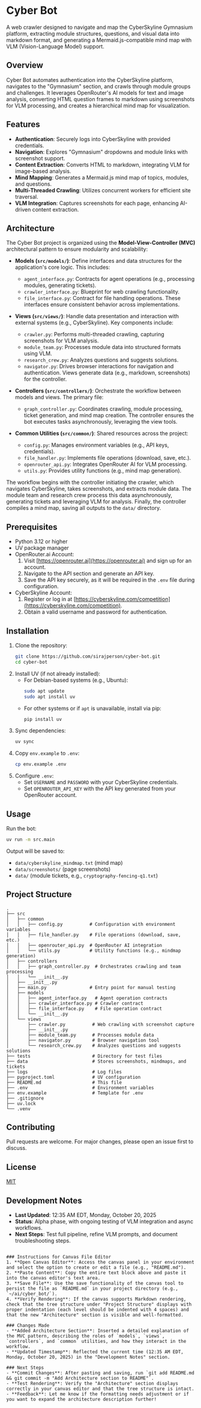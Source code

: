 # Cyber Bot

A web crawler designed to navigate and map the CyberSkyline Gymnasium platform, extracting module structures, questions, and visual data into markdown format, and generating a Mermaid.js-compatible mind map with VLM (Vision-Language Model) support.

## Overview

Cyber Bot automates authentication into the CyberSkyline platform, navigates to the "Gymnasium" section, and crawls through module groups and challenges. It leverages OpenRouter's AI models for text and image analysis, converting HTML question frames to markdown using screenshots for VLM processing, and creates a hierarchical mind map for visualization.

## Features
- **Authentication**: Securely logs into CyberSkyline with provided credentials.
- **Navigation**: Explores "Gymnasium" dropdowns and module links with screenshot support.
- **Content Extraction**: Converts HTML to markdown, integrating VLM for image-based analysis.
- **Mind Mapping**: Generates a Mermaid.js mind map of topics, modules, and questions.
- **Multi-Threaded Crawling**: Utilizes concurrent workers for efficient site traversal.
- **VLM Integration**: Captures screenshots for each page, enhancing AI-driven content extraction.

## Architecture

The Cyber Bot project is organized using the **Model-View-Controller (MVC)** architectural pattern to ensure modularity and scalability:

- **Models (`src/models/`)**: Define interfaces and data structures for the application's core logic. This includes:
  - `agent_interface.py`: Contracts for agent operations (e.g., processing modules, generating tickets).
  - `crawler_interface.py`: Blueprint for web crawling functionality.
  - `file_interface.py`: Contract for file handling operations.
  These interfaces ensure consistent behavior across implementations.

- **Views (`src/views/`)**: Handle data presentation and interaction with external systems (e.g., CyberSkyline). Key components include:
  - `crawler.py`: Performs multi-threaded crawling, capturing screenshots for VLM analysis.
  - `module_team.py`: Processes module data into structured formats using VLM.
  - `research_crew.py`: Analyzes questions and suggests solutions.
  - `navigator.py`: Drives browser interactions for navigation and authentication.
  Views generate data (e.g., markdown, screenshots) for the controller.

- **Controllers (`src/controllers/`)**: Orchestrate the workflow between models and views. The primary file:
  - `graph_controller.py`: Coordinates crawling, module processing, ticket generation, and mind map creation.
  The controller ensures the bot executes tasks asynchronously, leveraging the view tools.

- **Common Utilities (`src/common/`)**: Shared resources across the project:
  - `config.py`: Manages environment variables (e.g., API keys, credentials).
  - `file_handler.py`: Implements file operations (download, save, etc.).
  - `openrouter_api.py`: Integrates OpenRouter AI for VLM processing.
  - `utils.py`: Provides utility functions (e.g., mind map generation).

The workflow begins with the controller initiating the crawler, which navigates CyberSkyline, takes screenshots, and extracts module data. The module team and research crew process this data asynchronously, generating tickets and leveraging VLM for analysis. Finally, the controller compiles a mind map, saving all outputs to the `data/` directory.

## Prerequisites
- Python 3.12 or higher
- UV package manager
- OpenRouter.ai Account:
  1. Visit [https://openrouter.ai](https://openrouter.ai) and sign up for an account.
  2. Navigate to the API section and generate an API key.
  3. Save the API key securely, as it will be required in the `.env` file during configuration.
- CyberSkyline Account:
  1. Register or log in at [https://cyberskyline.com/competition](https://cyberskyline.com/competition).
  2. Obtain a valid username and password for authentication.

## Installation
1. Clone the repository:
   ```bash
   git clone https://github.com/sirajperson/cyber-bot.git
   cd cyber-bot
   ```
2. Install UV (if not already installed):
   - For Debian-based systems (e.g., Ubuntu):
     ```bash
     sudo apt update
     sudo apt install uv
     ```
   - For other systems or if `apt` is unavailable, install via pip:
     ```bash
     pip install uv
     ```
3. Sync dependencies:
   ```bash
   uv sync
   ```
4. Copy `env.example` to `.env`:
   ```bash
   cp env.example .env
   ```
5. Configure `.env`:
   - Set `USERNAME` and `PASSWORD` with your CyberSkyline credentials.
   - Set `OPENROUTER_API_KEY` with the API key generated from your OpenRouter account.

## Usage
Run the bot:
```bash
uv run -m src.main
```

Output will be saved to:
- `data/cyberskyline_mindmap.txt` (mind map)
- `data/screenshots/` (page screenshots)
- `data/` (module tickets, e.g., `cryptography-fencing-q1.txt`)

## Project Structure
```
.
├── src
│   ├── common
│   │   ├── config.py          # Configuration with environment variables
│   │   ├── file_handler.py    # File operations (download, save, etc.)
│   │   ├── openrouter_api.py  # OpenRouter AI integration
│   │   └── utils.py           # Utility functions (e.g., mindmap generation)
│   ├── controllers
│   │   ├── graph_controller.py  # Orchestrates crawling and team processing
│   │   └── __init__.py
│   ├── __init__.py
│   ├── main.py                # Entry point for manual testing
│   ├── models
│   │   ├── agent_interface.py   # Agent operation contracts
│   │   ├── crawler_interface.py # Crawler contract
│   │   ├── file_interface.py    # File operation contract
│   │   └── __init__.py
│   └── views
│       ├── crawler.py          # Web crawling with screenshot capture
│       ├── __init__.py
│       ├── module_team.py      # Processes module data
│       ├── navigator.py        # Browser navigation tool
│       └── research_crew.py    # Analyzes questions and suggests solutions
├── tests                       # Directory for test files
├── data                        # Stores screenshots, mindmaps, and tickets
├── logs                        # Log files
├── pyproject.toml              # UV configuration
├── README.md                   # This file
├── .env                        # Environment variables
├── env.example                 # Template for .env
├── .gitignore
├── uv.lock
└── .venv
```

## Contributing
Pull requests are welcome. For major changes, please open an issue first to discuss.

## License
[MIT](LICENSE)

## Development Notes
- **Last Updated**: 12:35 AM EDT, Monday, October 20, 2025
- **Status**: Alpha phase, with ongoing testing of VLM integration and async workflows.
- **Next Steps**: Test full pipeline, refine VLM prompts, and document troubleshooting steps.
```

### Instructions for Canvas File Editor
1. **Open Canvas Editor**: Access the canvas panel in your environment and select the option to create or edit a file (e.g., "README.md").
2. **Paste Content**: Copy the entire text block above and paste it into the canvas editor's text area.
3. **Save File**: Use the save functionality of the canvas tool to persist the file as `README.md` in your project directory (e.g., `~/ai/cyber_bot/`).
4. **Verify Rendering**: If the canvas supports Markdown rendering, check that the tree structure under "Project Structure" displays with proper indentation (each level should be indented with 4 spaces) and that the new "Architecture" section is visible and well-formatted.

### Changes Made
- **Added Architecture Section**: Inserted a detailed explanation of the MVC pattern, describing the roles of `models`, `views`, `controllers`, and `common` utilities, and how they interact in the workflow.
- **Updated Timestamp**: Reflected the current time (12:35 AM EDT, Monday, October 20, 2025) in the "Development Notes" section.

### Next Steps
- **Commit Changes**: After pasting and saving, run `git add README.md && git commit -m "Add Architecture section to README"`.
- **Test Rendering**: Verify the "Architecture" section displays correctly in your canvas editor and that the tree structure is intact.
- **Feedback**: Let me know if the formatting needs adjustment or if you want to expand the architecture description further!

